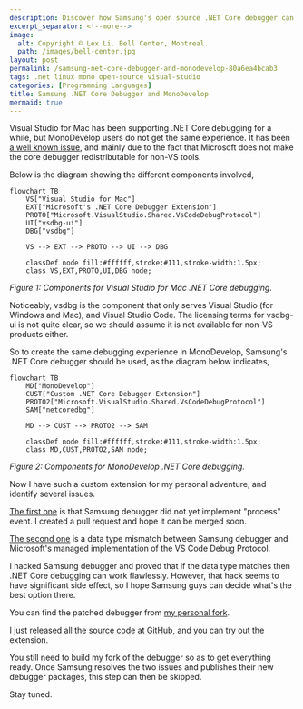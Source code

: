 ```yaml
---
description: Discover how Samsung's open source .NET Core debugger can be integrated with MonoDevelop to provide .NET Core debugging capabilities without Microsoft's proprietary components.
excerpt_separator: <!--more-->
image:
  alt: Copyright © Lex Li. Bell Center, Montreal.
  path: /images/bell-center.jpg
layout: post
permalink: /samsung-net-core-debugger-and-monodevelop-80a6ea4bcab3
tags: .net linux mono open-source visual-studio
categories: [Programming Languages]
title: Samsung .NET Core Debugger and MonoDevelop
mermaid: true
---
```

Visual Studio for Mac has been supporting .NET Core debugging for a while, but MonoDevelop users do not get the same experience. It has been [a well known issue](https://github.com/mono/monodevelop/issues/3764), and mainly due to the fact that Microsoft does not make the core debugger redistributable for non-VS tools.
<!--more-->

Below is the diagram showing the different components involved,

```mermaid
flowchart TB
    VS["Visual Studio for Mac"]
    EXT["Microsoft's .NET Core Debugger Extension"]
    PROTO["Microsoft.VisualStudio.Shared.VsCodeDebugProtocol"]
    UI["vsdbg-ui"]
    DBG["vsdbg"]

    VS --> EXT --> PROTO --> UI --> DBG

    classDef node fill:#ffffff,stroke:#111,stroke-width:1.5px;
    class VS,EXT,PROTO,UI,DBG node;
```
_Figure 1: Components for Visual Studio for Mac .NET Core debugging._

Noticeably, vsdbg is the component that only serves Visual Studio (for Windows and Mac), and Visual Studio Code. The licensing terms for vsdbg-ui is not quite clear, so we should assume it is not available for non-VS products either.

So to create the same debugging experience in MonoDevelop, Samsung's .NET Core debugger should be used, as the diagram below indicates,

```mermaid
flowchart TB
    MD["MonoDevelop"]
    CUST["Custom .NET Core Debugger Extension"]
    PROTO2["Microsoft.VisualStudio.Shared.VsCodeDebugProtocol"]
    SAM["netcoredbg"]

    MD --> CUST --> PROTO2 --> SAM

    classDef node fill:#ffffff,stroke:#111,stroke-width:1.5px;
    class MD,CUST,PROTO2,SAM node;
```
_Figure 2: Components for MonoDevelop .NET Core debugging._

Now I have such a custom extension for my personal adventure, and identify several issues.

[The first one](https://github.com/Samsung/netcoredbg/issues/20) is that Samsung debugger did not yet implement "process" event. I created a pull request and hope it can be merged soon.

[The second one](https://github.com/Samsung/netcoredbg/issues/19) is a data type mismatch between Samsung debugger and Microsoft's managed implementation of the VS Code Debug Protocol. 

I hacked Samsung debugger and proved that if the data type matches then .NET Core debugging can work flawlessly. However, that hack seems to have significant side effect, so I hope Samsung guys can decide what's the best option there.

You can find the patched debugger from [my personal fork](https://github.com/lextm/netcoredbg/tree/test).

I just released all the [source code at GitHub](https://github.com/lextudio/monodevelop.netcoredbg), and you can try out the extension.

You still need to build my fork of the debugger so as to get everything ready. Once Samsung resolves the two issues and publishes their new debugger packages, this step can then be skipped.

Stay tuned.
